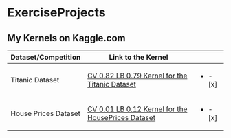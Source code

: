 # ExerciseProjects

## My Kernels on Kaggle.com
| Dataset/Competition | Link to the Kernel ||
|---|---|---|
| Titanic Dataset | [CV 0.82 LB 0.79 Kernel for the Titanic Dataset](https://www.kaggle.com/code/hendriknebel/cv-0-82-lb-0-79-kernel-for-the-titanic-dataset) | <ul><li>- [x] </li></ul> |
| House Prices Dataset | [CV 0.01 LB 0.12 Kernel for the HousePrices Dataset](https://www.kaggle.com/code/hendriknebel/cv-0-01-lb-0-12-kernel-for-the-houseprices-dataset) | <ul><li>- [x] </li></ul> |
